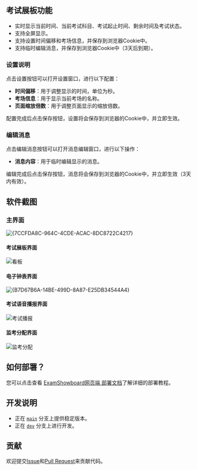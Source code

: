 ## 考试展板功能
- 实时显示当前时间、当前考试科目、考试起止时间、剩余时间及考试状态。
- 支持全屏显示。
- 支持设置时间偏移和考场信息，并保存到浏览器Cookie中。
- 支持临时编辑消息，并保存到浏览器Cookie中（3天后到期）。

### 设置说明

点击设置按钮可以打开设置窗口，进行以下配置：

- **时间偏移**：用于调整显示的时间，单位为秒。
- **考场信息**：用于显示当前考场的名称。
- **页面缩放倍数**：用于调整页面显示的缩放倍数。

配置完成后点击保存按钮，设置将会保存到浏览器的Cookie中，并立即生效。

### 编辑消息

点击编辑消息按钮可以打开消息编辑窗口，进行以下操作：

- **消息内容**：用于临时编辑显示的消息。

编辑完成后点击保存按钮，消息将会保存到浏览器的Cookie中，并立即生效（3天内有效）。

## 软件截图

### 主界面
![{7CCFDA8C-964C-4CDE-ACAC-8DC8722C4217}](https://github.com/user-attachments/assets/fe9bd451-deb1-4e5c-9eb5-48ff9aa4e155)

#### 考试展板界面
![看板](https://github.com/user-attachments/assets/1e01f0e9-7ddf-4c03-b84e-b1e575beb6c8)

#### 电子钟表界面   
![{B7D67B6A-14BE-499D-8A87-E25DB34544A4}](https://github.com/user-attachments/assets/b01de8a3-d991-43f8-9225-16152543fb72)

#### 考试语音播报界面 
![考试播报](https://github.com/user-attachments/assets/f2ff0512-6726-4cfb-a6e6-681f12cedf45)

#### 监考分配界面 
![监考分配](https://github.com/user-attachments/assets/28f5c9c7-ad0b-4ac4-aac4-48e4b43444dc)

## 如何部署？   
 您可以点击查看 [ExamShowboard网页端 部署文档](https://github.com/fhzit/ExamSchedule/wiki)了解详细的部署教程。   

## 开发说明

- 正在 [`main`](https://github.com/ExamAware/ExamSchedule/commits/master) 分支上提供稳定版本。
- 正在 [`dev`](https://github.com/ExamAware/ExamSchedule/commits/dev) 分支上进行开发。

## 贡献

欢迎提交[Issue](https://github.com/ExamAware/ExamSchedule/issues)和[Pull Request](https://github.com/ExamAware/ExamSchedule/pulls)来贡献代码。

